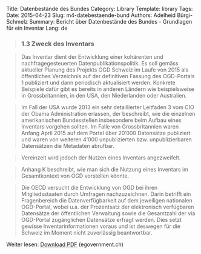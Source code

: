Title: Datenbestände des Bundes
Category: Library
Template: library
Tags:
Date: 2015-04-23
Slug: m4-datebestaende-bund
Authors: Adelheid Bürgi-Schmelz
Summary: Bericht über Datenbestände des Bundes - Grundlagen für ein Inventar
Lang: de

> ### 1.3 Zweck des Inventars

> Das Inventar dient der Entwicklung einer kohärenten und nachfragegesteuerten Datenpublikationspolitik. Es soll gemäss aktueller Planung des Projekts OGD Schweiz im Laufe von 2015 als öffentliches Verzeichnis auf der definitiven Fassung des OGD-Portals 1 publiziert und dann periodisch aktualisiert werden. Konkrete Beispiele dafür gibt es bereits in anderen Ländern wie beispielsweise in Grossbritannien, in den USA, den Niederlanden oder Australien.

> Im Fall der USA wurde 2013 ein sehr detaillierter Leitfaden 3 vom CIO der Obama Administration erlassen, der beschreibt, wie die einzelnen amerikanischen Bundesstellen insbesondere beim Aufbau eines Inventars vorgehen sollten. Im Falle von Grossbritannien waren Anfang April 2015 auf dem Portal über 20‘000 Datensätze publiziert und waren von weiteren 4‘000 unpublizierten bzw. unpublizierbaren Datensätzen die Metadaten abrufbar.

> Vereinzelt wird jedoch der Nutzen eines Inventars angezweifelt.

> Anhang K beschreibt, wie man sich die Nutzung eines Inventars im Gesamtkontext von OGD vorstellen könnte.

> Die OECD versucht die Entwicklung von OGD bei ihren Mitgliedsstaaten durch Umfragen nachzuzeichnen. Darin betrifft ein Fragenbereich die Datenverfügbarkeit auf dem jeweiligen nationalen OGD-Portal, wobei u.a. der Prozentsatz der elektronisch verfügbaren Datensätze der öffentlichen Verwaltung sowie die Gesamtzahl der via OGD-Portal zugänglichen Datensätze erfragt werden. Dies setzt gewisse Inventarinformationen voraus und ist deswegen für die Schweiz im Moment nicht zuverlässig beantwortbar.

Weiter lesen: [Download PDF](http://www.egovernment.ch/umsetzung/00881/00883/01112/index.html?lang=de&download=NHzLpZeg7t,lnp6I0NTU042l2Z6ln1acy4Zn4Z2qZpnO2Yuq2Z6gpJCDdnt7gGym162epYbg2c_JjKbNoKSn6A--) (egovernment.ch)
